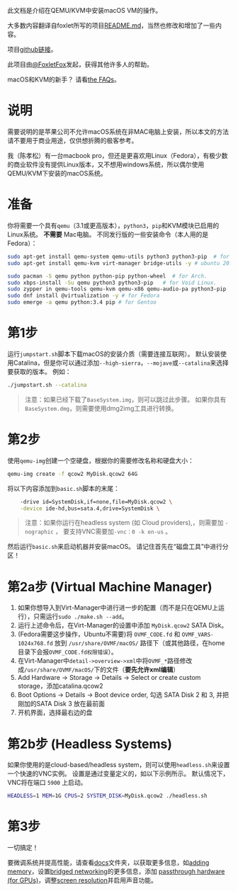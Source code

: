 此文档是介绍在QEMU/KVM中安装macOS VM的操作。

大多数内容翻译自foxlet所写的项目[README.md](https://github.com/foxlet/macOS-Simple-KVM/blob/master/README.md)，当然也修改和增加了一些内容。

项目[github链接](https://github.com/foxlet/macOS-Simple-KVM/tree/master/docs)。

此项目由[@FoxletFox](https://twitter.com/foxletfox)发起，获得其他许多人的帮助。

macOS和KVM的新手？ 请看[the FAQs](https://github.com/foxlet/macOS-Simple-KVM/tree/master/docs/FAQs.md)。

# 说明

需要说明的是苹果公司不允许macOS系统在非MAC电脑上安装，所以本文的方法请不要用于商业用途，仅供想折腾的极客参考。

我（陈孝松）有一台macbook pro，但还是更喜欢用Linux（Fedora），有极少数的商业软件没有提供Linux版本，又不想用windows系统，所以偶尔使用QEMU/KVM下安装的macOS系统。

# 准备

你将需要一个具有`qemu`（3.1或更高版本），`python3`，`pip`和KVM模块已启用的Linux系统。 **不需要** Mac电脑。 不同发行版的一些安装命令（本人用的是Fedora）：

```sh
sudo apt-get install qemu-system qemu-utils python3 python3-pip  # for Ubuntu, Debian, Mint, and PopOS.
sudo apt-get install qemu-kvm virt-manager bridge-utils -y # ubuntu 20.04

sudo pacman -S qemu python python-pip python-wheel  # for Arch.
sudo xbps-install -Su qemu python3 python3-pip   # for Void Linux.
sudo zypper in qemu-tools qemu-kvm qemu-x86 qemu-audio-pa python3-pip  # for openSUSE Tumbleweed
sudo dnf install @virtualization -y # for Fedora
sudo emerge -a qemu python:3.4 pip # for Gentoo
```

# 第1步

运行`jumpstart.sh`脚本下载macOS的安装介质（需要连接互联网）。 默认安装使用Catalina，但是你可以通过添加`--high-sierra`，`--mojave`或`--catalina`来选择要获取的版本。 例如：

```sh
./jumpstart.sh --catalina
```
> 注意：如果已经下载了`BaseSystem.img`，则可以跳过此步骤。 如果你具有`BaseSystem.dmg`，则需要使用dmg2img工具进行转换。

# 第2步

使用`qemu-img`创建一个空硬盘，根据你的需要修改名称和硬盘大小：

```sh
qemu-img create -f qcow2 MyDisk.qcow2 64G
```

将以下内容添加到`basic.sh`脚本的末尾：

```sh
    -drive id=SystemDisk,if=none,file=MyDisk.qcow2 \
    -device ide-hd,bus=sata.4,drive=SystemDisk \
```
> 注意：如果你运行在headless system (如 Cloud providers),，则需要加 `-nographic` ， 要支持VNC需要加`-vnc：0 -k en-us` 。

然后运行`basic.sh`来启动机器并安装macOS。 请记住首先在“磁盘工具”中进行分区！

# 第2a步 (Virtual Machine Manager)

1. 如果你想导入到Virt-Manager中进行进一步的配置（而不是只在QEMU上运行），只需运行`sudo ./make.sh --add`。
3. 运行上述命令后，在Virt-Manager的设置中添加 `MyDisk.qcow2` SATA Disk。
3. (Fedora需要这步操作，Ubuntu不需要)将 `OVMF_CODE.fd` 和 `OVMF_VARS-1024x768.fd` 放到 `/usr/share/OVMF/macOS/` 路径下（或其他路径，在home目录下会报`OVMF_CODE.fd权限错误`）。
4. 在Virt-Manager中`detail->overview->xml`中将`OVMF_*`路径修改成`/usr/share/OVMF/macOS/`下的文件（**要先允许xml编辑**）
5. Add Hardware -> Storage -> Details -> Select or create custom storage，添加catalina.qcow2
6. Boot Options -> Details -> Boot device order, 勾选 SATA Disk 2 和 3, 并把刚加的SATA Disk 3 放在最前面
7. 开机界面，选择最右边的盘

# 第2b步 (Headless Systems)

如果你使用的是cloud-based/headless system，则可以使用`headless.sh`来设置一个快速的VNC实例。 设置是通过变量定义的，如以下示例所示。 默认情况下，VNC将在端口 `5900` 上启动。

```sh
HEADLESS=1 MEM=1G CPUS=2 SYSTEM_DISK=MyDisk.qcow2 ./headless.sh
```

# 第3步

一切搞定！

要微调系统并提高性能，请查看[docs](https://github.com/foxlet/macOS-Simple-KVM/tree/master/docs)文件夹，以获取更多信息，如[adding memory](https://github.com/foxlet/macOS-Simple-KVM/blob/master/docs/guide-performance.md)，设置[bridged networking](https://github.com/foxlet/macOS-Simple-KVM/blob/master/docs/guide-networking.md)的更多信息，添加 [passthrough hardware (for GPUs)](https://github.com/foxlet/macOS-Simple-KVM/blob/master/docs/guide-passthrough.md)，调整[screen resolution](https://github.com/foxlet/macOS-Simple-KVM/blob/master/docs/guide-screen-resolution.md)并启用声音功能。
